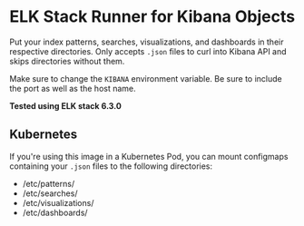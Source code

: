 # ELK Stack Runner for Kibana Objects

Put your index patterns, searches, visualizations, and dashboards in their respective directories. Only accepts ```.json``` files to curl into Kibana API and skips directories without them. 

Make sure to change the ```KIBANA``` environment variable. Be sure to include the port as well as the host name. 

**Tested using ELK stack 6.3.0**

## Kubernetes

If you're using this image in a Kubernetes Pod, you can mount configmaps containing your ```.json``` files to the following directories:
- /etc/patterns/
- /etc/searches/
- /etc/visualizations/
- /etc/dashboards/
